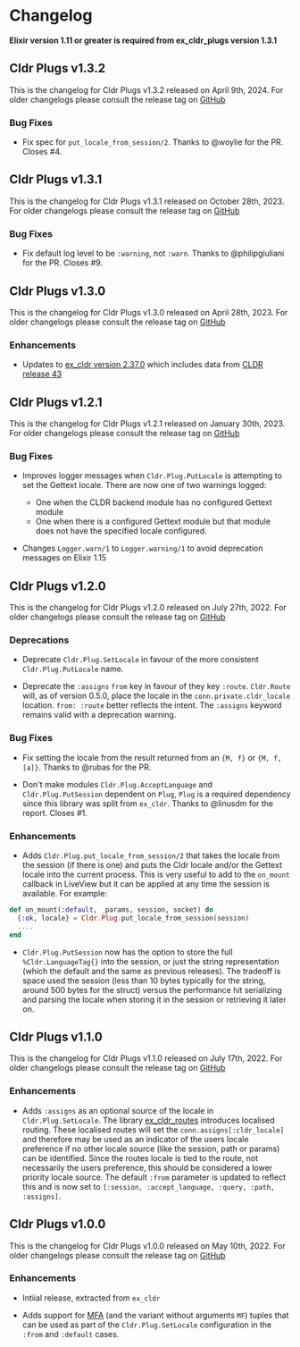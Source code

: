 # Changelog

**Elixir version 1.11 or greater is required from ex_cldr_plugs version 1.3.1**

## Cldr Plugs v1.3.2

This is the changelog for Cldr Plugs v1.3.2 released on April 9th, 2024.  For older changelogs please consult the release tag on [GitHub](https://github.com/elixir-cldr/cldr_plugs/tags)

### Bug Fixes

* Fix spec for `put_locale_from_session/2`. Thanks to @woylie for the PR. Closes #4.

## Cldr Plugs v1.3.1

This is the changelog for Cldr Plugs v1.3.1 released on October 28th, 2023.  For older changelogs please consult the release tag on [GitHub](https://github.com/elixir-cldr/cldr_plugs/tags)

### Bug Fixes

* Fix default log level to be `:warning`, not `:warn`. Thanks to @philipgiuliani for the PR. Closes #9.

## Cldr Plugs v1.3.0

This is the changelog for Cldr Plugs v1.3.0 released on April 28th, 2023.  For older changelogs please consult the release tag on [GitHub](https://github.com/elixir-cldr/cldr_plugs/tags)

### Enhancements

* Updates to [ex_cldr version 2.37.0](https://hex.pm/packages/ex_cldr/2.37.0) which includes data from [CLDR release 43](https://cldr.unicode.org/index/downloads/cldr-43)

## Cldr Plugs v1.2.1

This is the changelog for Cldr Plugs v1.2.1 released on January 30th, 2023.  For older changelogs please consult the release tag on [GitHub](https://github.com/elixir-cldr/cldr_plugs/tags)

### Bug Fixes

* Improves logger messages when `Cldr.Plug.PutLocale` is attempting to set the Gettext locale. There are now one of two warnings logged:
  * One when the CLDR backend module has no configured Gettext module
  * One when there is a configured Gettext module but that module does not have the specified locale configured.
  
* Changes `Logger.warn/1` to `Logger.warning/1` to avoid deprecation messages on Elixir 1.15

## Cldr Plugs v1.2.0

This is the changelog for Cldr Plugs v1.2.0 released on July 27th, 2022.  For older changelogs please consult the release tag on [GitHub](https://github.com/elixir-cldr/cldr_plugs/tags)

### Deprecations

* Deprecate `Cldr.Plug.SetLocale` in favour of the more consistent `Cldr.Plug.PutLocale` name.

* Deprecate the `:assigns` `from` key in favour of they key `:route`. `Cldr.Route` will, as of version 0.5.0, place the locale in the `conn.private.cldr_locale` location.  `from: :route` better reflects the intent.  The `:assigns` keyword remains valid with a deprecation warning. 

### Bug Fixes

* Fix setting the locale from the result returned from an `{M, f}` or `{M, f, [a]}`. Thanks to @rubas for the PR.

* Don't make modules `Cldr.Plug.AcceptLanguage` and `Cldr.Plug.PutSession` dependent on `Plug`, `Plug` is a required dependency since this library was split from `ex_cldr`. Thanks to @linusdm for the report. Closes #1.

### Enhancements

* Adds `Cldr.Plug.put_locale_from_session/2` that takes the locale from the session (if there is one) and puts the Cldr locale and/or the Gettext locale into the current process.  This is very useful to add to the `on_mount` callback in LiveView but it can be applied at any time the session is available. For example:
```elixir
def on_mount(:default, _params, session, socket) do
  {:ok, locale} = Cldr.Plug.put_locale_from_session(session)
  ....
end
```

* `Cldr.Plug.PutSession` now has the option to store the full `%Cldr.LanguageTag{}` into the session, or just the string representation (which the default and the same as previous releases). The tradeoff is space used the session (less than 10 bytes typically for the string, around 500 bytes for the struct) versus the performance hit serializing and parsing the locale when storing it in the session or retrieving it later on.

## Cldr Plugs v1.1.0

This is the changelog for Cldr Plugs v1.1.0 released on July 17th, 2022.  For older changelogs please consult the release tag on [GitHub](https://github.com/elixir-cldr/cldr_plugs/tags)

### Enhancements

* Adds `:assigns` as an optional source of the locale in `Cldr.Plug.SetLocale`.  The library [ex_cldr_routes](https://hex.pm/packages/ex_cldr_routes) introduces localised routing. These localised routes will set the `conn.assigns[:cldr_locale]` and therefore may be used as an indicator of the users locale preference if no other locale source (like the session, path or params) can be identified. Since the routes locale is tied to the route, not necessarily the users preference, this should be considered a lower priority locale source.  The default `:from` parameter is updated to reflect this and is now set to `[:session, :accept_language, :query, :path, :assigns]`.

## Cldr Plugs v1.0.0

This is the changelog for Cldr Plugs v1.0.0 released on May 10th, 2022.  For older changelogs please consult the release tag on [GitHub](https://github.com/elixir-cldr/cldr_plugs/tags)

### Enhancements

* Intiial release, extracted from `ex_cldr`

* Adds support for [MFA](https://elixirforum.com/t/documentation-of-what-an-mfa-is/25376) (and the variant without arguments `MF`) tuples that can be used as part of the `Cldr.Plug.SetLocale` configuration in the `:from` and `:default` cases.
